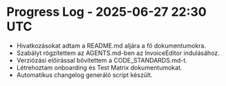 # Progress Log - 2025-06-27 22:30 UTC

* Hivatkozásokat adtam a README.md aljára a fő dokumentumokra.
* Szabályt rögzítettem az AGENTS.md-ben az InvoiceEditor indulásához.
* Verziózási előírással bővítettem a CODE_STANDARDS.md-t.
* Létrehoztam onboarding és Test Matrix dokumentumokat.
* Automatikus changelog generáló script készült.
